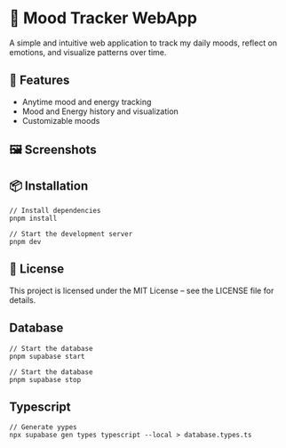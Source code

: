 # 🌈  Mood Tracker WebApp

A simple and intuitive web application to track my daily moods, reflect on emotions, and visualize patterns over time.

## 🚀 Features

- Anytime mood and energy tracking
- Mood and Energy history and visualization
- Customizable moods

## 🖼️ Screenshots

## 📦 Installation

```shell
// Install dependencies
pnpm install

// Start the development server
pnpm dev
```

## 📄 License

This project is licensed under the MIT License – see the LICENSE file for details.

## Database

```shell
// Start the database
pnpm supabase start
```

```shell
// Start the database
pnpm supabase stop
```

## Typescript

```shell
// Generate yypes
npx supabase gen types typescript --local > database.types.ts
```

